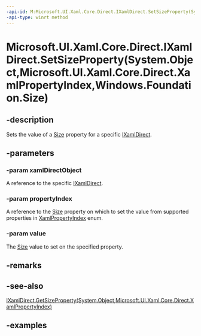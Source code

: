 ```yaml
---
-api-id: M:Microsoft.UI.Xaml.Core.Direct.IXamlDirect.SetSizeProperty(System.Object,Microsoft.UI.Xaml.Core.Direct.XamlPropertyIndex,Windows.Foundation.Size)
-api-type: winrt method
---
```


# Microsoft.UI.Xaml.Core.Direct.IXamlDirect.SetSizeProperty(System.Object,Microsoft.UI.Xaml.Core.Direct.XamlPropertyIndex,Windows.Foundation.Size)

<!--
public void SetSizeProperty (object xamlDirectObject, Microsoft.UI.Xaml.Core.Direct.XamlPropertyIndex propertyIndex, Windows.Foundation.Size value);
-->

## -description

Sets the value of a [Size](/uwp/api/windows.foundation.size) property for a specific [IXamlDirect](ixamldirect.md).

## -parameters

### -param xamlDirectObject

A reference to the specific [IXamlDirect](ixamldirect.md).

### -param propertyIndex

A reference to the [Size](/uwp/api/windows.foundation.size) property on which to set the value from supported properties in [XamlPropertyIndex](xamlpropertyindex.md) enum.

### -param value

The [Size](/uwp/api/windows.foundation.size) value to set on the specified property.

## -remarks

## -see-also

[IXamlDirect.GetSizeProperty(System.Object,Microsoft.UI.Xaml.Core.Direct.XamlPropertyIndex)](ixamldirect_getsizeproperty_1600529931.md)

## -examples
